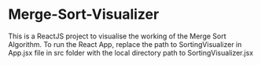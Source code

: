 # Merge-Sort-Visualizer
This is a ReactJS project to visualise the working of the Merge Sort Algorithm.
To run the React App, replace the path to SortingVisualizer in App.jsx file in src folder with the local directory path to SortingVisualizer.jsx
